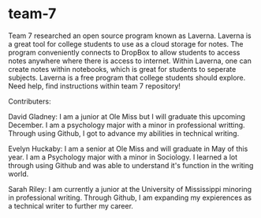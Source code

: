# team-7

Team 7 researched an open source program known as Laverna. Laverna is a great tool for college students to use as a cloud storage for notes. The program conveniently connects to DropBox to allow students to access notes anywhere where there is access to internet. Within Laverna, one can create notes within notebooks, which is great for students to seperate subjects. Laverna is a free program that college students should explore. Need help, find instructions within team 7 repository!  

Contributers:

David Gladney: I am a junior at Ole Miss but I will graduate this upcoming December.  I am a psychology major with a minor in professional writting.  Through using Github, I got to advance my abilities in technical writing. 

Evelyn Huckaby: I am a senior at Ole Miss and will graduate in May of this year. I am a Psychology major with a minor in Sociology. I learned a lot through using Github and was able to understand it's function in the writing world.

Sarah Riley: I am currently a junior at the University of Mississippi minoring in professional writing. Through Github, I am expanding my expierences as a technical writer to further my career. 
